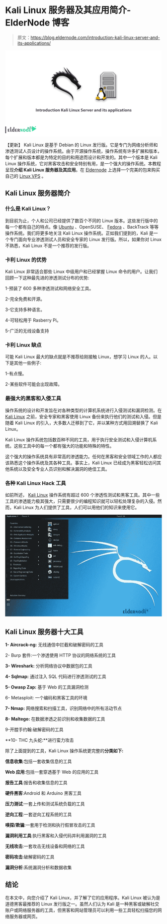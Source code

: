 # Kali Linux 服务器及其应用简介- ElderNode 博客

> 原文：<https://blog.eldernode.com/introduction-kali-linux-server-and-its-applications/>

![Introduction Kali Linux Server and its applications](img/d8e5825deead05ee8de04a8bbdd35ef3.png)

【更新】 Kali Linux 是基于 Debian 的 Linux 发行版。它是专门为网络分析师和渗透测试人员设计的操作系统。由于开源操作系统，操作系统有许多扩展和版本，每个扩展和版本都是为特定的目的和用途而设计和开发的。其中一个版本是 Kali Linux 操作系统，它对黑客攻击和安全特别有用，是一个强大的操作系统。本教程呈现**介绍 Kali Linux 服务器及其应用**。在 [Eldernode](https://eldernode.com/) 上选择一个完美的包来购买自己的 [Linux VPS](https://eldernode.com/linux-vps/) 。

## Kali Linux 服务器简介

### **什么是 Kali Linux？**

到目前为止，个人和公司已经提供了数百个不同的 Linux 版本。这些发行版中的每一个都有自己的特点。像 [Ubuntu](https://blog.eldernode.com/tag/ubuntu/) 、OpenSUSE、 [Fedora](https://blog.eldernode.com/tag/fedora/) 、BackTrack 等等操作系统。我们将更多地关注 Kali Linux 操作系统。正如我们提到的，Kali 是一个专门面向专业渗透测试人员和安全专家的 Linux 发行版。所以，如果你对 Linux 不熟悉，Kali Linux 不是一个推荐的发行版。

### **卡利 Linux 的优势**

Kali Linux 非常适合那些 Linux 中级用户和已经掌握 Linux 命令的用户。让我们回顾一下这种最先进的渗透测试分布的优势:

1-预装了 600 多种渗透测试和网络安全工具。

2-完全免费和开源。

3-它支持多种语言。

4-可轻松用于 Rasberry Pi。

5-广泛的无线设备支持

### **卡利 Linux 缺点**

可能 Kali Linux 最大的缺点就是不推荐给刚接触 Linux，想学习 Linux 的人。以下是其他一些例子:

1-有点慢。

2-某些软件可能会出现故障。

### **最强大的黑客和入侵工具**

操作系统的设计和开发旨在对各种类型的计算机系统进行入侵测试和漏洞检测。在 [Kali Linux](https://blog.eldernode.com/tag/kali-linux/) 之前，安全专家和黑客使用 Linux 备份来执行他们的测试和入侵。但是随着 Kali Linux 的引入，大多数人迁移到了它，并以某种方式用回溯替换了 Kali Linux。

Kali Linux 操作系统包括数百种不同的工具，用于执行安全测试和入侵计算机系统。这些工具中的每一个都有强大的功能和特殊的特性。

这个强大的操作系统具有非常高的渗透能力。任何在黑客和安全领域工作的人都应该熟悉这个操作系统及其各种工具。事实上，Kali Linux 已经成为黑客轻松访问其他系统以及安全专业人员识别和解决漏洞的绝佳工具。

### 各种 Kali Linux Hack 工具

如前所述， [Kali Linux](https://blog.eldernode.com/install-and-configure-kali-linux-on-vps/) 操作系统有超过 600 个渗透性测试和黑客工具。其中一些工具的渗透能力极其强大，只需要很少的编程知识就可以轻松处理复杂的入侵。然而，Kali Linux 为人们提供了工具，人们可以用他们的知识来使用它。

![Kali Linux hack tools](img/ae4c1a678735cf52e26b5487f40137eb.png)

## **Kali Linux 服务器十大工具**

**1- Aircrack-ng:** 无线通信中拦截和破解密码的工具

2- Burp 套件:一个渗透使用 HTTP 协议的网络系统的工具

**3- Wireshark:** 分析网络协议中数据包的工具

**4- Sqlmap:** 通过注入 SQL 代码进行渗透测试的工具

**5- Owasp Zap:** 基于 Web 的工具漏洞检测

6- Metasploit: 一个编码和黑客工具的环境

**7- Nmap:** 网络搜索和扫描工具，识别网络中的所有活动节点

**8- Maltego:** 在数据渗透之前识别和收集数据的工具

9-开膛手约翰:破解密码的工具

**10- THC 九头蛇:**进行蛮力攻击

除了上面提到的工具，Kali Linux 操作系统更完整的**分类如下:**

**信息收集**:包括一套收集信息的工具

**Web 应用**:包括一套穿透基于 Web 的应用的工具

**报告工具**:报告和收集信息的工具

**硬件黑客**:Android 和 Arduino 黑客工具

**压力测试**:一套上传和测试系统负载的工具

**逆向工程**:一套逆向工程系统的工具

**嗅探/欺骗**:一套用于检测和执行假冒攻击的工具

**漏洞利用工具**:执行黑客和入侵代码并利用漏洞的工具

**无线攻击**:一套攻击无线设备和网络的工具

**密码攻击**:破解密码的工具

**漏洞分析**:系统漏洞分析和数据收集

## 结论

在本文中，向您介绍了 Kali Linux，并了解了它的应用程序。Kali Linux 被认为是道德黑客最推荐的 Linux 发行版之一。虽然人们认为 Kali 是一种黑客或破解社交账户或网络服务器的工具，但黑客和网站管理员可以利用一些工具轻松扫描您的网络服务器或网页。